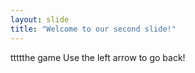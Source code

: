 ```yaml
---
layout: slide
title: "Welcome to our second slide!"
---
```

ttttthe game
Use the left arrow to go back!
